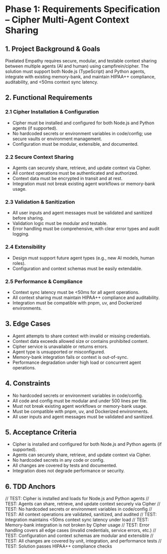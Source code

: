 # Phase 1: Requirements Specification – Cipher Multi-Agent Context Sharing

## 1. Project Background & Goals

Pixelated Empathy requires secure, modular, and testable context sharing between multiple agents (AI and human) using campfirein/cipher. The solution must support both Node.js (TypeScript) and Python agents, integrate with existing memory-bank, and maintain HIPAA++ compliance, auditability, and <50ms context sync latency.

## 2. Functional Requirements

### 2.1 Cipher Installation & Configuration
- Cipher must be installed and configured for both Node.js and Python agents (if supported).
- No hardcoded secrets or environment variables in code/config; use secure vaults or environment management.
- Configuration must be modular, extensible, and documented.

### 2.2 Secure Context Sharing
- Agents can securely share, retrieve, and update context via Cipher.
- All context operations must be authenticated and authorized.
- Context data must be encrypted in transit and at rest.
- Integration must not break existing agent workflows or memory-bank usage.

### 2.3 Validation & Sanitization
- All user inputs and agent messages must be validated and sanitized before sharing.
- Validation logic must be modular and testable.
- Error handling must be comprehensive, with clear error types and audit logging.

### 2.4 Extensibility
- Design must support future agent types (e.g., new AI models, human roles).
- Configuration and context schemas must be easily extendable.

### 2.5 Performance & Compliance
- Context sync latency must be <50ms for all agent operations.
- All context sharing must maintain HIPAA++ compliance and auditability.
- Integration must be compatible with pnpm, uv, and Dockerized environments.

## 3. Edge Cases

- Agent attempts to share context with invalid or missing credentials.
- Context data exceeds allowed size or contains prohibited content.
- Cipher service is unavailable or returns errors.
- Agent type is unsupported or misconfigured.
- Memory-bank integration fails or context is out-of-sync.
- Performance degradation under high load or concurrent agent operations.

## 4. Constraints

- No hardcoded secrets or environment variables in code/config.
- All code and config must be modular and under 500 lines per file.
- Must not break existing agent workflows or memory-bank usage.
- Must be compatible with pnpm, uv, and Dockerized environments.
- All user inputs and agent messages must be validated and sanitized.

## 5. Acceptance Criteria

- Cipher is installed and configured for both Node.js and Python agents (if supported).
- Agents can securely share, retrieve, and update context via Cipher.
- No hardcoded secrets in any code or config.
- All changes are covered by tests and documented.
- Integration does not degrade performance or security.

## 6. TDD Anchors

// TEST: Cipher is installed and loads for Node.js and Python agents
// TEST: Agents can share, retrieve, and update context securely via Cipher
// TEST: No hardcoded secrets or environment variables in code/config
// TEST: All context operations are validated, sanitized, and audited
// TEST: Integration maintains <50ms context sync latency under load
// TEST: Memory-bank integration is not broken by Cipher usage
// TEST: Error handling covers all edge cases (invalid credentials, service errors, etc.)
// TEST: Configuration and context schemas are modular and extensible
// TEST: All changes are covered by unit, integration, and performance tests
// TEST: Solution passes HIPAA++ compliance checks
